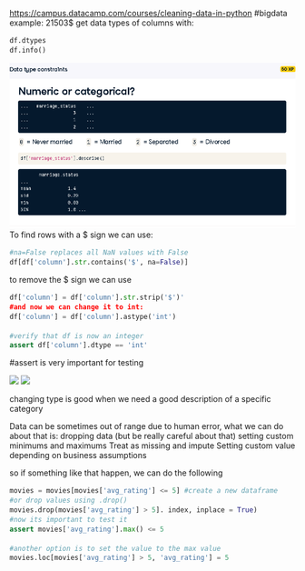 https://campus.datacamp.com/courses/cleaning-data-in-python
#bigdata
example: 21503$
get data types of columns with:
```python
df.dtypes
df.info()
```
![](../Pasted%20image%2020230930200505.png)
To find rows with a $ sign we can use:
```python
#na=False replaces all NaN values with False
df[df['column'].str.contains('$', na=False)]
```
to remove the $ sign we can use
```python
df['column'] = df['column'].str.strip('$')'
#and now we can change it to int:
df['column'] = df['column'].astype('int')
	
#verify that df is now an integer
assert df['column'].dtype == 'int'
```
#assert is very important for testing

![](../Pasted%20image%2020230930195608.png)
![](../Pasted%20image%2020230930195623.png)

changing type is good when we need a good description of a specific category

Data can be sometimes out of range due to human error, what we can do about that is:
dropping data (but be really careful about that)
setting custom minimums and maximums
Treat as missing and impute
Setting custom value depending on business assumptions

so if something like that happen, we can do the following
```python
movies = movies[movies['avg_rating'] <= 5] #create a new dataframe
#or drop values using .drop()
movies.drop(movies['avg_rating'] > 5]. index, inplace = True)
#now its important to test it
assert movies['avg_rating'].max() <= 5

#another option is to set the value to the max value
movies.loc[movies['avg_rating'] > 5, 'avg_rating'] = 5
```



